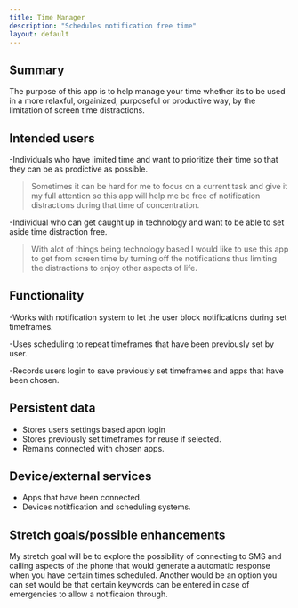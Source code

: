 ```yaml
---
title: Time Manager
description: "Schedules notification free time"
layout: default
---
```


## Summary

The purpose of this app is to help manage your time whether its to be used in a more relaxful, orgainized, purposeful or productive way, by the limitation of screen time distractions.

## Intended users


-Individuals who have limited time and want to prioritize their time so that they can be as prodictive as possible.

> Sometimes it can be hard for me to focus on a current task and give it my full attention so this app will help me be free of notification distractions during that time of concentration.


-Individual who can get caught up in technology and want to be able to set aside time distraction free.


>With alot of things being technology based I would like to use this app to get from screen time by turning off the notifications thus limiting the distractions to enjoy other aspects of life.


## Functionality

-Works with notification system to let the user block notifications during set timeframes.

-Uses scheduling to repeat timeframes that have been previously set by user.

-Records users login to save previously set timeframes and apps that have been chosen.
## Persistent data

- Stores users settings based apon login
- Stores previously set timeframes for reuse if selected.
- Remains connected with chosen apps.
    
## Device/external services

- Apps that have been connected.
- Devices notitfication and scheduling systems.
## Stretch goals/possible enhancements 

My stretch goal will be to explore the possibility of connecting to SMS and calling aspects of the phone that would generate a automatic response when you have certain times scheduled. Another would be an option you can set would be that certain keywords can be entered in case of emergencies to allow a notificaion through.